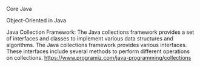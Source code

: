 Core Java

Object-Oriented in Java

Java Collection Framework: The Java collections framework provides a set of interfaces and classes to implement various data structures and algorithms. 
The Java collections framework provides various interfaces. These interfaces include several methods to perform different operations on collections. 
https://www.programiz.com/java-programming/collections
